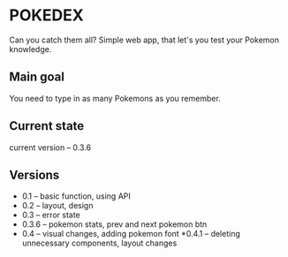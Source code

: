 # POKEDEX

Can you catch them all? Simple web app, that let's you test your Pokemon knowledge.

## Main goal

You need to type in as many Pokemons as you remember.

## Current state

current version – 0.3.6

## Versions

* 0.1 – basic function, using API 
* 0.2 – layout, design
* 0.3 – error state
* 0.3.6 – pokemon stats, prev and next pokemon btn
* 0.4 – visual changes, adding pokemon font
*0.4.1 – deleting unnecessary components, layout changes

